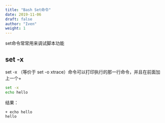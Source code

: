 ```yaml
---
title: "Bash Set命令"
date: 2019-11-06
draft: false
author: "Iven"
weight: 1
---
```



set命令常常用来调试脚本功能

<!--more-->

## set -x 
set -x （等价于 set -o xtrace）命令可以打印执行的那一行命令，并且在前面加上一个+

```bash
set -x 
echo hello
```
结果：
```
+ echo hello
hello
```

